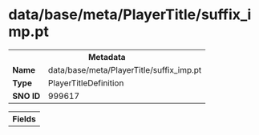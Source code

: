 <h1>data/base/meta/PlayerTitle/suffix_imp.pt</h1><table><tr><th colspan="100%">Metadata</th></tr><tr><td><b>Name</b></td><td>data/base/meta/PlayerTitle/suffix_imp.pt</td></tr><tr><td><b>Type</b></td><td>PlayerTitleDefinition</td></tr><tr><td><b>SNO ID</b></td><td>999617</td></tr></table>

<table><tr><th colspan="100%">Fields</th></tr></table>

